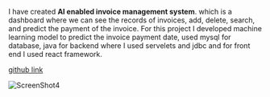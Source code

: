 I have created **AI enabled invoice management system**. which is a dashboard where we can see the records of invoices, add, delete, search, and predict the payment of the invoice.
For this project I developed machine learning model to predict the invoice payment date, used mysql for database, java for backend where I used servelets and jdbc and for front end I used react framework.

[github link](https://github.com/MohammedShafi1010/AI-enabled-B2B-Invoice-Management-System-)



![ScreenShot4](https://user-images.githubusercontent.com/59316258/181615707-f350d995-afdf-4f34-8b3a-0823c4b0161a.png)
